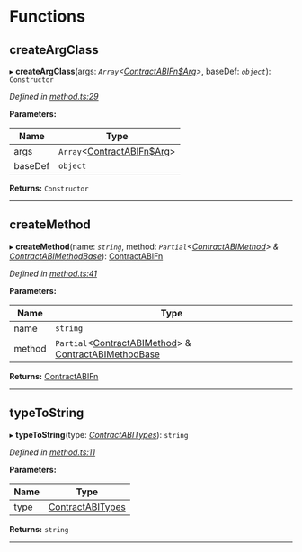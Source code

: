 

# Functions

<a id="createargclass"></a>

##  createArgClass

▸ **createArgClass**(args: *`Array`<[ContractABIFn$Arg](../interfaces/_types_.contractabifn_arg.md)>*, baseDef: *`object`*): `Constructor`

*Defined in [method.ts:29](https://github.com/polkadot-js/api/blob/f9605cd/packages/api-contract/src/method.ts#L29)*

**Parameters:**

| Name | Type |
| ------ | ------ |
| args | `Array`<[ContractABIFn$Arg](../interfaces/_types_.contractabifn_arg.md)> |
| baseDef | `object` |

**Returns:** `Constructor`

___
<a id="createmethod"></a>

##  createMethod

▸ **createMethod**(name: *`string`*, method: *`Partial`<[ContractABIMethod](_types_.md#contractabimethod)> & [ContractABIMethodBase](_types_.md#contractabimethodbase)*): [ContractABIFn](../interfaces/_types_.contractabifn.md)

*Defined in [method.ts:41](https://github.com/polkadot-js/api/blob/f9605cd/packages/api-contract/src/method.ts#L41)*

**Parameters:**

| Name | Type |
| ------ | ------ |
| name | `string` |
| method | `Partial`<[ContractABIMethod](_types_.md#contractabimethod)> & [ContractABIMethodBase](_types_.md#contractabimethodbase) |

**Returns:** [ContractABIFn](../interfaces/_types_.contractabifn.md)

___
<a id="typetostring"></a>

##  typeToString

▸ **typeToString**(type: *[ContractABITypes](_types_.md#contractabitypes)*): `string`

*Defined in [method.ts:11](https://github.com/polkadot-js/api/blob/f9605cd/packages/api-contract/src/method.ts#L11)*

**Parameters:**

| Name | Type |
| ------ | ------ |
| type | [ContractABITypes](_types_.md#contractabitypes) |

**Returns:** `string`

___

